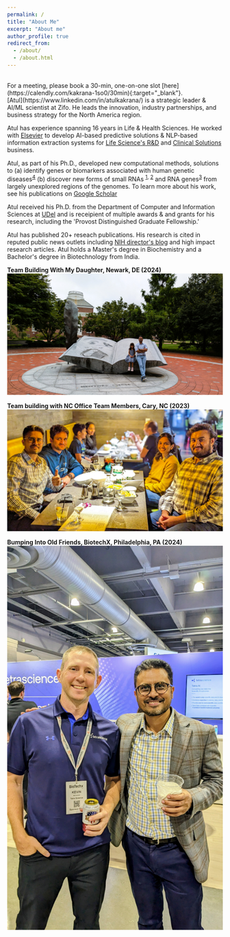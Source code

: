 ```yaml
---
permalink: /
title: "About Me"
excerpt: "About me"
author_profile: true
redirect_from: 
  - /about/
  - /about.html
---
```

<br/>
For a meeting, please book a 30-min, one-on-one slot [here](https://calendly.com/kakrana-1so0/30min){:target="_blank"}.

<br/>
[Atul](https://www.linkedin.com/in/atulkakrana/) is a strategic leader & AI/ML scientist at Zifo. He leads the innovation, industry partnerships, and business strategy for the North America region. 

Atul has experience spanning 16 years in Life & Health Sciences. He worked with [Elsevier](https://www.elsevier.com/) to develop AI-based predictive solutions & NLP-based information extraction systems for [Life Science's R&D](https://www.elsevier.com/rd-solutions/pharma-and-life-sciences-solutions) and [Clinical Solutions](https://www.elsevier.com/clinical-solutions) business. 

Atul, as part of his Ph.D., developed new computational methods, solutions to (a) identify genes or biomarkers associated with human genetic diseases<sup>[4](https://academic.oup.com/nar/article/46/D1/D875/4161993)</sup> (b) discover new forms of small RNAs <sup>[1](https://academic.oup.com/nar/article/42/18/e139/2434515?login=true), [2](https://www.biorxiv.org/content/10.1101/158832v1.full)</sup> and RNA genes<sup>[3](https://genome.cshlp.org/content/early/2018/07/12/gr.228163.117)</sup> from largely unexplored regions of the genomes. To learn more about his work, see his publications on [Google Scholar](https://scholar.google.com/citations?user=virwGJEAAAAJ&hl=en)

Atul received his Ph.D. from the Department of Computer and Information Sciences at [UDel](https://www.udel.edu/) and is receipient of multiple awards & and grants for his research, including the 'Provost Distinguished Graduate Fellowship.'  

Atul has published 20+ reseach publications. His research is cited in reputed public news outlets including [NIH director's blog](https://directorsblog.nih.gov/2018/05/17/snapshots-of-life-lens-crafting/) and high impact research articles. Atul holds a Master's degree in Biochemistry and a Bachelor's degree in Biotechnology from India.


**Team Building With My Daughter, Newark, DE (2024)**
![Always love going back to UD campus](../PXL_20240808_160932898-1739465506253.jpg)

**Team building with NC Office Team Members, Cary, NC (2023)**
![Team Building](../PXL_20240208_011106855.PORTRAIT-1739465623534.jpg)

**Bumping Into Old Friends, BiotechX, Philadelphia, PA (2024)**
![Meeting Old Friends](../PXL_20240917_223130061~2.jpg)